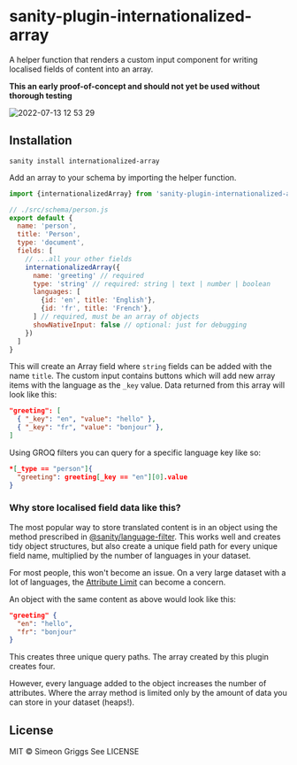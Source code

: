 # sanity-plugin-internationalized-array

A helper function that renders a custom input component for writing localised fields of content into an array.

**This an early proof-of-concept and should not yet be used without thorough testing**

![2022-07-13 12 53 29](https://user-images.githubusercontent.com/9684022/178729823-cbb1059f-4ae0-4ab0-900d-4f22b030c1d1.gif)

## Installation

```
sanity install internationalized-array
```

Add an array to your schema by importing the helper function.

```js
import {internationalizedArray} from 'sanity-plugin-internationalized-array'

// ./src/schema/person.js
export default {
  name: 'person',
  title: 'Person',
  type: 'document',
  fields: [
    // ...all your other fields
    internationalizedArray({
      name: 'greeting' // required
      type: 'string' // required: string | text | number | boolean
      languages: [
        {id: 'en', title: 'English'},
        {id: 'fr', title: 'French'},
      ] // required, must be an array of objects
      showNativeInput: false // optional: just for debugging
    })
  ]
}
```

This will create an Array field where `string` fields can be added with the name `title`. The custom input contains buttons which will add new array items with the language as the `_key` value. Data returned from this array will look like this:

```json
"greeting": [
  { "_key": "en", "value": "hello" },
  { "_key": "fr", "value": "bonjour" },
]
```

Using GROQ filters you can query for a specific language key like so:

```json
*[_type == "person"]{
  "greeting": greeting[_key == "en"][0].value
}
```

### Why store localised field data like this?

The most popular way to store translated content is in an object using the method prescribed in [@sanity/language-filter](https://www.npmjs.com/package/@sanity/language-filter). This works well and creates tidy object structures, but also create a unique field path for every unique field name, multiplied by the number of languages in your dataset.

For most people, this won't become an issue. On a very large dataset with a lot of languages, the [Attribute Limit](https://www.sanity.io/docs/attribute-limit) can become a concern.

An object with the same content as above would look like this:

```json
"greeting" {
  "en": "hello",
  "fr": "bonjour"
}
```

This creates three unique query paths. The array created by this plugin creates four.

However, every language added to the object increases the number of attributes. Where the array method is limited only by the amount of data you can store in your dataset (heaps!).

## License

MIT © Simeon Griggs
See LICENSE
